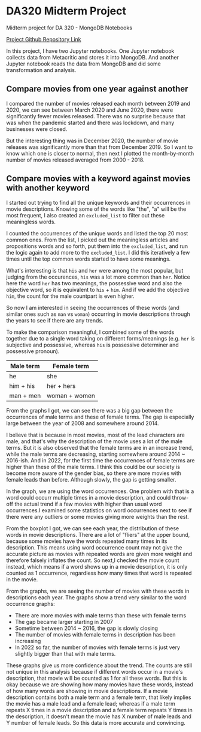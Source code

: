 # DA320 Midterm Project

Midterm project for DA 320 - MongoDB Notebooks

[Project Github Repository Link](https://github.com/weiwei7909/da320_midterm)

In this project, I have two Jupyter notebooks. One Jupyter notebook collects data from Metacritic and stores it into MongoDB.  And another Jupyter notebook reads the data from MongoDB and did some transformation and analysis.

## Compare movies from one year against another

I compared the number of movies released each month between 2019 and 2020, we can see between March 2020 and June 2020, there were significantly fewer movies released. There was no surprise because that was when the pandemic started and there was lockdown, and many businesses were closed.

But the interesting thing was in December 2020, the number of movie releases was significantly more than that from December 2019. So I want to know which one is closer to normal, then next I plotted the month-by-month number of movies released averaged from 2000 - 2018.

## Compare movies with a keyword against movies with another keyword

I started out trying to find all the unique keywords and their occurrences in movie descriptions. Knowing some of the words like "the", "a" will be the most frequent, I also created an `excluded_list` to filter out these meaningless words.

I counted the occurrences of the unique words and listed the top 20 most common ones. From the list, I picked out the meaningless articles and propositions words and so forth, put them into the `excluded_list`, and run the logic again to add more to the `excluded_list`. I did this iteratively a few times until the top common words started to have some meanings.

What's interesting is that `his` and `her` were among the most popular, but judging from the occurences, `his` was a lot more common than `her`.  Notice here the word `her` has two meanings, the possessive word and also the objective word, so it is equivalent to `his` + `him`. And if we add the objective `him`, the count for the male countpart is even higher.

So now I am interested in seeing the occurrences of these words (and similar ones such as `man` vs `woman`) occurring in movie descriptions through the years to see if there are any trends.

To make the comparison meaningful, I combined some of the words together due to a single word taking on different forms/meanings (e.g. `her` is subjective and possessive, whereas `his` is possessive determiner and possessive pronoun). 

| Male term | Female term  |
|---        | ---          |
| he        | she          |
| him + his | her + hers   |
| man + men | woman + women|


From the graphs I got, we can see there was a big gap between the occurrences of male terms and these of female terms. The gap is especially large between the year of 2008 and somewhere around 2014.

I believe that is because in most movies, most of the lead characters are male, and that's why the description of the movie uses a lot of the male terms. But it is also observed that the female terms are in an increase trend, while the male terms are decreasing, starting somewhere around 2014 ~ 2016-ish. And in 2022, for the first time the occurrences of female terms are higher than these of the male terms.  I think this could be our society is become more aware of the gender bias, so there are more movies with female leads than before. Although slowly, the gap is getting smaller.

In the graph, we are using the word occurrences. One problem with that is a word could occurr multiple times in a movie description, and could throw-off the actual trend if a few movies with higher than usual word occurrences.I examined some statistics on word occurrences next to see if there were any outliers or some movies giving more weights than the rest.

From the boxplot I got, we can see each year, the distribution of these words in movie descriptions. There are a lot of "fliers" at the upper bound, because some movies have the words repeated many times in its description. This means using word occurrence count may not give the accurate picture as movies with repeated words are given more weight and therefore falsely inflates the count. So next,I checked the movie count instead, which means if a word shows up in a movie description, it is only counted as 1 occurrence, regardless how many times that word is repeated in the movie.

From the graphs, we are seeing the number of movies with these words in descriptions each year. The graphs show a trend very similar to the word occurrence graphs:

* There are more movies with male terms than these with female terms
* The gap became larger starting in 2007
* Sometime between 2014 ~ 2016, the gap is slowly closing
* The number of movies with female terms in description has been increasing
* In 2022 so far, the number of movies with female terms is just very slightly bigger than that with male terms.

These graphs give us more confidence about the trend. The counts are still not unique in this analysis because if different words occur in a movie's description, that movie will be counted as 1 for all these words. But this is okay because we are showing how many movies have these words, instead of how many words are showing in movie descriptions. If a movie description contains both a male term and a female term, that likely implies the movie has a male lead and a female lead; whereas if a male term repeats X times in a movie description and a female term repeats Y times in the description, it doesn't mean the movie has X number of male leads and Y number of female leads. So this data is more accurate and convincing.